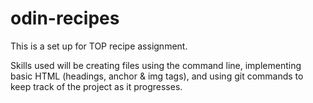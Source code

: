 # odin-recipes

This is a set up for TOP recipe assignment. 

Skills used will be creating files using the command line, implementing basic HTML (headings, anchor & img tags), and using git commands to keep
track of the project as it progresses.